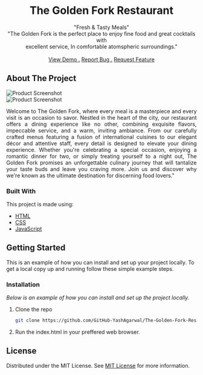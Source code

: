 <div align="center">

<h1 align="center"><b>The Golden Fork Restaurant</b></h1>
<p align="center">
"Fresh & Tasty Meals"
  <br>
"The Golden Fork is the perfect place to enjoy fine food and great cocktails with<br>excellent service, In comfortable atomspheric surroundings."

<br/>
<br/>
<a href="https://github-yashagarwal.github.io/The-Golden-Fork-Restaurant/">View Demo .</a>  
<a href="https://github.com/GitHub-YashAgarwal/The-Golden-Fork-Restaurant/issues/new">Report Bug .</a>
<a href="https://github.com/GitHub-YashAgarwal/The-Golden-Fork-Restaurant/issues/new">Request Feature</a>
</p>
</div>

 ## About The Project

![Product Screenshot](https://i.postimg.cc/L4qgQjcT/Screenshot-2024-05-03-135019.png)
<br>
![Product Screenshot](https://i.postimg.cc/1zQ5Bqpv/Screenshot-2024-05-03-135328.png)

<p align="justify">Welcome to The Golden Fork, where every meal is a masterpiece and every visit is an occasion to savor. Nestled in the heart of the city, our restaurant offers a dining experience like no other, combining exquisite flavors, impeccable service, and a warm, inviting ambiance. From our carefully crafted menus featuring a fusion of international cuisines to our elegant décor and attentive staff, every detail is designed to elevate your dining experience. Whether you're celebrating a special occasion, enjoying a romantic dinner for two, or simply treating yourself to a night out, The Golden Fork promises an unforgettable culinary journey that will tantalize your taste buds and leave you craving more. Join us and discover why we're known as the ultimate destination for discerning food lovers."</p>

### Built With

This project is made using:

- [HTML](https://html.com/)
- [CSS](https://www.w3.org/Style/CSS/)
- [JavaScript](https://www.javascript.com/)

 ## Getting Started

This is an example of how you can install and set up your project locally.
To get a local copy up and running follow these simple example steps.
 ### Installation

_Below is an example of how you can install and set up the project locally._

1. Clone the repo
   ```sh
   git clone https://github.com/GitHub-YashAgarwal/The-Golden-Fork-Restaurant.git
   ```
2. Run the index.html in your preffered web browser.
 ## License

Distributed under the MIT License. See [MIT License](https://opensource.org/licenses/MIT) for more information.
